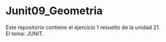 # Junit09_Geometria
Este repositorio contiene el ejercicio 1 resuelto de la unidad 21.  
El tema: JUNIT.

